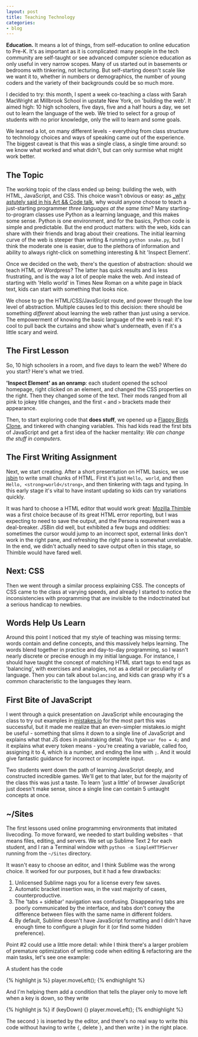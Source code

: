 ```yaml
---
layout: post
title: Teaching Technology
categories:
- blog
---
```


**Education.** It means a lot of things, from self-education to online education to Pre-K. It's as important as it is complicated: many people in the tech community are self-taught or see advanced computer science education as only useful in very narrow scopes. Many of us started out in basements or bedrooms with tinkering, not lecturing. But self-starting doesn't scale like we want it to, whether in numbers or demographics, the number of young coders and the variety of their backgrounds could be so much more.

I decided to try: this month, I spent a week co-teaching a class with Sarah MacWright at Millbrook School in upstate New York, on 'building the web'. It aimed high: 10 high schoolers, five days, five and a half hours a day, we set out to learn the language of the web. We tried to select for a group of students with no prior knowledge, only the will to learn and some goals.

We learned a lot, on many different levels - everything from class structure to technology choices and ways of speaking came out of the experience. The biggest caveat is that this was a single class, a single time around: so we know what worked and what didn't, but can only surmise what might work better.

## The Topic

The working topic of the class ended up being: building the web, with HTML, JavaScript, and CSS. This choice wasn't obvious or easy: as [_why astutely said in his Art && Code talk](#), why would anyone choose to teach a just-starting programmer _three languages at the same time_? Many starting-to-program classes use Python as a learning language, and this makes some sense. Python is one environment, and for the basics, Python code is simple and predictable. But the end product matters: with the web, kids can share with their friends and brag about their creations. The initial learning curve of the web is steeper than writing & running `python snake.py`, but I think the moderate one is easier, due to the plethora of information and ability to always right-click on something interesting & hit 'Inspect Element'.

Once we decided on the web, there's the question of abstraction: should we teach HTML or Wordpress? The latter has quick results and is less frustrating, and is the way a lot of people make the web. And instead of starting with 'Hello world' in Times New Roman on a white page in black text, kids can start with something that looks nice.

We chose to go the HTML/CSS/JavaScript route, and power through the low level of abstraction. Multiple causes led to this decision: there should be something _different_ about learning the web rather than just using a service. The empowerment of knowing the basic language of the web is real: it's cool to pull back the curtains and show what's underneath, even if it's a little scary and weird.

## The First Lesson

So, 10 high schoolers in a room, and five days to learn the web? Where do you start? Here's what we tried.

**'Inspect Element' as an onramp**: each student opened the school homepage, right clicked on an element, and changed the CSS properties on the right. Then they changed some of the text. Their mods ranged from all pink to jokey title changes, and the first `<` and `>` brackets made their appearance.

Then, to start exploring code that **does stuff**, we opened up a [Flappy Birds Clone](http://nebez.github.io/floppybird/), and tinkered with changing variables. This had kids read the first bits of JavaScript and get a first idea of the hacker mentality: _We can change the stuff in computers_.

## The First Writing Assignment

Next, we start creating. After a short presentation on HTML basics, we use [jsbin](http://jsbin.com/) to write small chunks of HTML. First it's just `Hello, world`, and then `Hello, <strong>world</strong>`, and then tinkering with tags and typing. In this early stage it's vital to have instant updating so kids can try variations quickly.

It was hard to choose a HTML editor that would work great: [Mozilla Thimble](https://thimble.webmaker.org/) was a first choice because of its great HTML error reporting, but I was expecting to need to save the output, and the Persona requirement was a deal-breaker. JSBin did well, but exhibited a few bugs and oddities: sometimes the cursor would jump to an incorrect spot, external links don't work in the right pane, and refreshing the right pane is somewhat unreliable. In the end, we didn't actually need to save output often in this stage, so Thimble would have fared well.

## Next: CSS

Then we went through a similar process explaining CSS. The concepts of CSS came to the class at varying speeds, and already I started to notice the inconsistencies with programming that are invisible to the indoctrinated but a serious handicap to newbies.

## Words Help Us Learn

Around this point I noticed that my style of teaching was missing terms: words contain and define concepts, and this massively helps learning. The words blend together in practice and day-to-day programming, so I wasn't nearly discrete or precise enough in my initial language. For instance, I should have taught the concept of matching HTML start tags to end tags as 'balancing', with exercises and analogies, not as a detail or peculiarity of language. Then you can talk about `balancing`, and kids can grasp why it's a common characteristic to the languages they learn.

## First Bite of JavaScript

I went through a quick presentation on JavaScript while encouraging the class to try out examples in [mistakes.io](http://mistakes.io/) for the most part this was successful, but it made me realize that an even-simpler mistakes.io might be useful - something that slims it down to a single line of JavaScript and explains what that JS does in painstaking detail. You type `var foo = 4;` and it explains what every token means - you're creating a variable, called foo, assigning it to 4, which is a number, and ending the line with `;`. And it would give fantastic guidance for incorrect or incomplete input.

Two students went down the path of learning JavaScript deeply, and constructed incredible games. We'll get to that later, but for the majority of the class this was just a taste. To learn 'just a little' of browser JavaScript just doesn't make sense, since a single line can contain 5 untaught concepts at once.

## ~/Sites

The first lessons used online programming environments that imitated livecoding. To move forward, we needed to start building websites - that means files, editing, and servers. We set up Sublime Text 2 for each student, and I ran a Terminal window with `python -m SimpleHTTPServer` running from the `~/Sites` directory.

It wasn't easy to choose an editor, and I think Sublime was the wrong choice. It worked for our purposes, but it had a few drawbacks:

1. Unlicensed Sublime nags you for a license every few saves.
2. Automatic bracket insertion was, in the vast majority of cases, counterproductive.
3. The 'tabs + sidebar' navigation was confusing. Disappearing tabs are poorly communicated by the interface, and tabs don't convey the difference between files with the same name in different folders.
4. By default, Sublime doesn't have JavaScript formatting and I didn't have enough time to configure a plugin for it (or find some hidden preference).

Point #2 could use a little more detail: while I think there's a larger problem of premature optimization of writing code when editing & refactoring are the main tasks, let's see one example:

A student has the code

{% highlight js %}
player.moveLeft();
{% endhighlight %}

And I'm helping them add a condition that tells the player only to move left when a key is down, so they write

{% highlight js %}
if (keyDown) {}
player.moveLeft();
{% endhighlight %}

The second `}` is inserted by the editor, and there's no real way to write this code without having to write `{`, delete `}`, and then write `}` in the right place.
